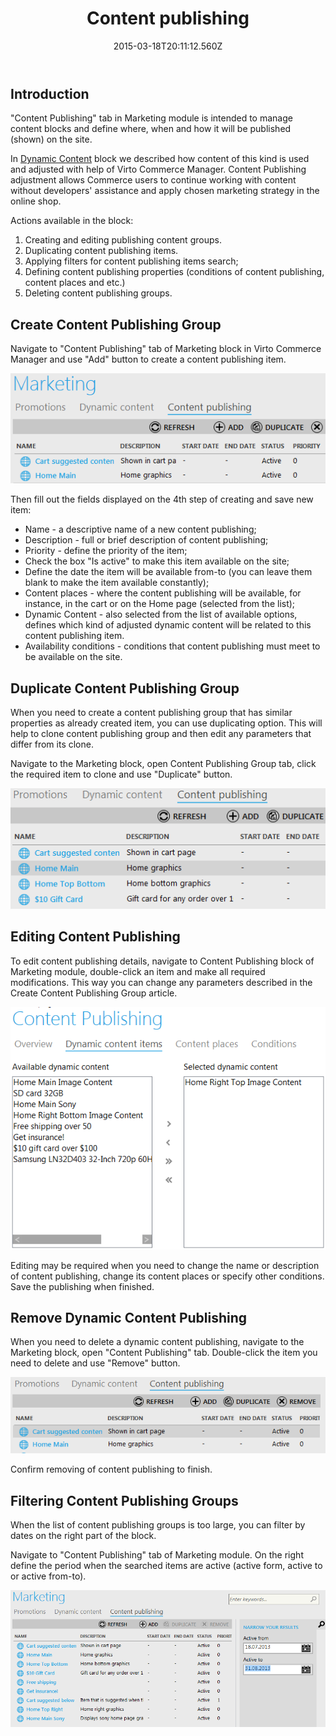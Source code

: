 ﻿---
title: Content publishing
description: Content publishing
layout: docs
date: 2015-03-18T20:11:12.560Z
priority: 2
---
## Introduction

"Content Publishing" tab in Marketing module is intended to manage content blocks and define where, when and how it will be published (shown) on the site.

In [Dynamic Content](docs/old-versions/vc113userguide/marketing/dynamic-content) block we described how content of this kind is used and adjusted with help of Virto Commerce Manager. Content Publishing adjustment allows Commerce users to continue working with content without developers' assistance and apply chosen marketing strategy in the online shop.

Actions available in the block:

1. Creating and editing publishing content groups.
2. Duplicating content publishing items.
3. Applying filters for content publishing items search;
4. Defining content publishing properties (conditions of content publishing, content places and etc.)
5. Deleting content publishing groups.

## Create Content Publishing Group

Navigate to "Content Publishing" tab of Marketing block in Virto Commerce Manager and use "Add" button to create a content publishing item.

<img src="../../../assets/images/docs/001-add-content-publishing.PNG" />

Then fill out the fields displayed on the 4th step of creating and save new item:

* Name - a descriptive name of a new content publishing;
* Description - full or brief description of content publishing;
* Priority - define the priority of the item;
* Check the box "Is active" to make this item available on the site;
* Define the date the item will be available from-to (you can leave them blank to make the item available  constantly);
* Content places - where the content publishing will be available, for instance, in the cart or on the Home page (selected from the list);
* Dynamic Content - also selected from the list of available options, defines which kind of adjusted dynamic content will be related to this content publishing item.
* Availability conditions - conditions that content publishing must meet to be available on the site.

## Duplicate Content Publishing Group

When you need to create a content publishing group that has similar properties as already created item, you can use duplicating option. This will help to clone content publishing group and then edit any parameters that differ from its clone.

Navigate to the Marketing block, open Content Publishing Group tab, click the required item to clone and use "Duplicate" button.

<img src="../../../assets/images/docs/003-duplicate-content-publishing.PNG" />

## Editing Content Publishing

To edit content publishing details, navigate to Content Publishing block of Marketing module, double-click an item and make all required modifications. This way you can change any parameters described in the Create Content Publishing Group article.

<img src="../../../assets/images/docs/002-edit-content-publishing.PNG" />

Editing may be required when you need to change the name or description of content publishing, change its content places or specify other conditions. Save the publishing when finished.

## Remove Dynamic Content Publishing

When you need to delete a dynamic content publishing, navigate to the Marketing block, open "Content Publishing" tab. Double-click the item you need to delete and use "Remove" button.

<img src="../../../assets/images/docs/004-remove-content-publishing.PNG" />

Confirm removing of content publishing to finish.

## Filtering Content Publishing Groups

When the list of content publishing groups is  too large, you can filter by dates on the right part of the block.

Navigate to "Content Publishing" tab of Marketing module. On the right define the period when the searched items are active (active form, active to or active from-to).

<img src="../../../assets/images/docs/005-filtering-content-publishing.PNG" />
